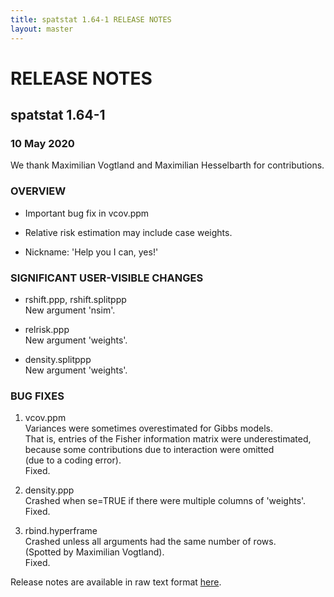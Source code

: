 ```yaml
---
title: spatstat 1.64-1 RELEASE NOTES
layout: master
---
```


# RELEASE NOTES

## spatstat 1.64-1

### 10 May 2020

   We thank Maximilian Vogtland and Maximilian Hesselbarth
   for contributions.

### OVERVIEW

 * Important bug fix in vcov.ppm

 * Relative risk estimation may include case weights.

 * Nickname: 'Help you I can, yes!'

### SIGNIFICANT USER-VISIBLE CHANGES

 * rshift.ppp, rshift.splitppp  
    New argument 'nsim'.

 * relrisk.ppp  
    New argument 'weights'.

 * density.splitppp  
    New argument 'weights'.

### BUG FIXES

1. vcov.ppm  
     Variances were sometimes overestimated for Gibbs models.  
     That is, entries of the Fisher information matrix were underestimated,  
     because some contributions due to interaction were omitted  
     (due to a coding error).  
     Fixed.

2. density.ppp  
     Crashed when se=TRUE if there were multiple columns of 'weights'.  
     Fixed.

3. rbind.hyperframe  
     Crashed unless all arguments had the same number of rows.  
     (Spotted by Maximilian Vogtland).  
     Fixed.

Release notes are available in raw text format [here](spatstat-1.64-1.txt).
